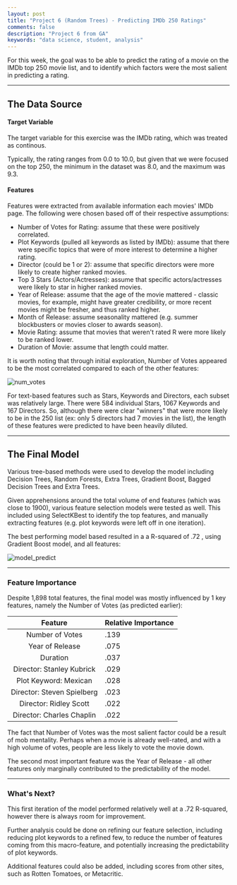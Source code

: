 ```yaml
---
layout: post
title: "Project 6 (Random Trees) - Predicting IMDb 250 Ratings"
comments: false
description: "Project 6 from GA"
keywords: "data science, student, analysis"
---
```


For this week, the goal was to be able to predict the rating of a movie on the IMDb top 250 movie list, and to identify which factors were the most salient in predicting a rating.

---

## The Data Source 

#### Target Variable

The target variable for this exercise was the IMDb rating, which was treated as continous. 

Typically, the rating ranges from 0.0 to 10.0, but given that we were focused on the top 250, the minimum in the dataset was 8.0, and the maximum was 9.3.

#### Features

Features were extracted from available information each movies' IMDb page. The following were chosen based off of their respective assumptions:

- Number of Votes for Rating: assume that these were positively correlated. 
- Plot Keywords (pulled all keywords as listed by IMDb): assume that there were specific topics that were of more interest to determine a higher rating. 
- Director (could be 1 or 2): assume that specific directors were more likely to create higher ranked movies.
- Top 3 Stars (Actors/Actresses): assume that specific actors/actresses were likely to star in higher ranked movies.
- Year of Release: assume that the age of the movie mattered - classic movies, for example, might have greater credibility, or more recent movies might be fresher, and thus ranked higher.
- Month of Release: assume seasonality mattered (e.g. summer blockbusters or movies closer to awards season).
- Movie Rating: assume that movies that weren't rated R were more likely to be ranked lower.
- Duration of Movie: assume that length could matter.

It is worth noting that through initial exploration, Number of Votes appeared to be the most correlated compared to each of the other features:

![num_votes](http://yoyoyokatty.github.io/images_kl/project6-imdb/num_votes.png)

For text-based features such as Stars, Keywords and Directors, each subset was relatively large. There were 584 individual Stars, 1067 Keywords and 167 Directors. So, although there were clear "winners" that were more likely to be in the 250 list (ex: only 5 directors had 7 movies in the list), the length of these features were predicted to have been heavily diluted.

---

## The Final Model

Various tree-based methods were used to develop the model including Decision Trees, Random Forests, Extra Trees, Gradient Boost, Bagged Decision Trees and Extra Trees. 

Given apprehensions around the total volume of end features (which was close to 1900), various feature selection models were tested as well. This included using SelectKBest to identify the top features, and manually extracting features (e.g. plot keywords were left off in one iteration).

The best performing model based resulted in a a R-squared of .72 , using Gradient Boost model, and all features:

![model_predict](http://yoyoyokatty.github.io/images_kl/project6-imdb/model_predict.png)

---

### Feature Importance

Despite 1,898 total features, the final model was mostly influenced by 1 key features, namely the Number of Votes (as predicted earlier):

|          Feature           | Relative Importance | 
|:--------------------------:|---------------------|
| Number of Votes            | .139                |
| Year of Release            | .075                |
| Duration                   | .037                |
| Director: Stanley Kubrick  | .029                |
| Plot Keyword: Mexican      | .028                |
| Director: Steven Spielberg | .023                |
| Director: Ridley Scott     | .022                |
| Director: Charles Chaplin  | .022                |

The fact that Number of Votes was the most salient factor could be a result of mob mentality. Perhaps when a movie is already well-rated, and with a high volume of votes, people are less likely to vote the movie down. 

The second most important feature was the Year of Release - all other features only marginally contributed to the predictability of the model. 

---

### What's Next?

This first iteration of the model performed relatively well at a .72 R-squared, however there is always room for improvement.

Further analysis could be done on refining our feature selection, including reducing plot keywords to a refined few, to reduce the number of features coming from this macro-feature, and potentially increasing the predictability of plot keywords. 

Additional features could also be added, including scores from other sites, such as Rotten Tomatoes, or Metacritic. 

